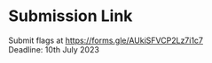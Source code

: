 # Submission Link
Submit flags at https://forms.gle/AUkiSFVCP2Lz7i1c7 <br>
Deadline: 10th July 2023
